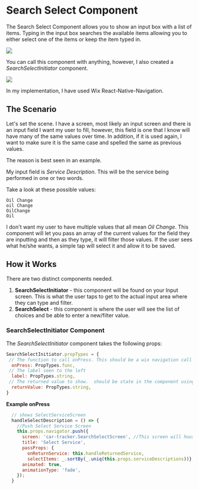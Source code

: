 # Search Select Component

The Search Select Component allows you to show an input box with a list of items.  Typing in the input box searches the available items allowing you to either select one of the items or keep the item typed in.

![](https://dha4w82d62smt.cloudfront.net/items/1S2u0u3e3b0u0t362s1A/Image%202018-01-30%20at%2012.08.08%20AM.png)

You can call this component with anything, however, I also created a *SearchSelectInitiator* component.

![](https://dha4w82d62smt.cloudfront.net/items/1c3k2U3K2C0D1s263t1B/Image%202018-01-30%20at%2012.12.55%20AM.png)

In my implementation, I have used Wix React-Native-Navigation.

## The Scenario

Let's set the scene.  I have a screen, most likely an input screen and there is an input field I want my user to fill, however, this field is one that I know will have many of the same values over time.  In addition, if it is used again, I want to make sure it is the same case and spelled the same as previous values.  

The reason is best seen in an example. 

My input field is *Service Description*.  This will be the service being performed in one or two words.

Take a look at these possible values:

````
Oil Change
oil Change
OilChange
Oil
````

I don't want my user to have multiple values that all mean *Oil Change*.  This component will let you pass an array of the current values for the field they are inputting and then as they type, it will filter those values.  If the user sees what he/she wants, a simple tap will select it and allow it to be saved.

## How it Works

There are two distinct components needed.

1. **SearchSelectInitiator** - this component will be found on your Input screen.  This is what the user taps to get to the actual input area where they can type and filter.
2. **SearchSelect** - this component is where the user will see the list of choices and be able to enter a new/filter value.

### SearchSelectInitiator Component

The *SearchSelectInitiator* component takes the following props:

```javascript
SearchSelectInitiator.propTypes = {
 // The function to call onPress. This should be a wix navigation call
  onPress: PropTypes.func,
 // The label seen to the left
  label: PropTypes.string,
 // The returned value to show.  should be state in the component using the SearchSelectInitiator
  returnValue: PropTypes.string,
}
```

**Example onPress**

```javascript
  // shows SelectServiceScreen
  handleSelectDescription = () => {
    //Push Select Service Screen
    this.props.navigator.push({
      screen: 'car-tracker.SearchSelectScreen', //This screen will house our SearchSelect Component
      title: 'Select Service',
      passProps: {
        onReturnService: this.handleReturnedService,
        selectItems: _.sortBy(_.uniq(this.props.serviceDescriptions))},
      animated: true,
      animationType: 'fade',
    });
  }
```

